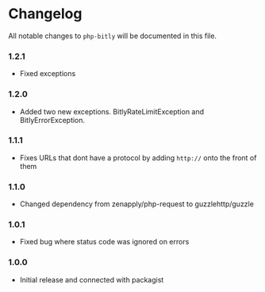 # Changelog

All notable changes to `php-bitly` will be documented in this file.

### 1.2.1
- Fixed exceptions

### 1.2.0
- Added two new exceptions. BitlyRateLimitException and BitlyErrorException.

### 1.1.1
- Fixes URLs that dont have a protocol by adding `http://` onto the front of them

### 1.1.0
- Changed dependency from zenapply/php-request to guzzlehttp/guzzle

### 1.0.1
- Fixed bug where status code was ignored on errors

### 1.0.0
- Initial release and connected with packagist

